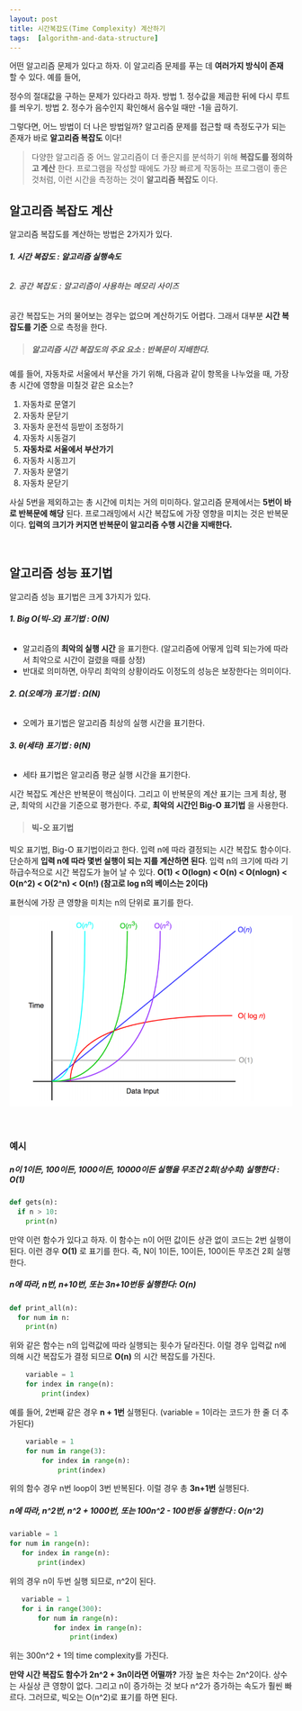 ```yaml
---
layout: post
title: 시간복잡도(Time Complexity) 계산하기
tags:  [algorithm-and-data-structure]
---
```

어떤 알고리즘 문제가 있다고 하자. 이 알고리즘 문제를 푸는 데 **여러가지 방식이 존재** 할 수 있다. 예를 들어,

정수의 절대값을 구하는 문제가 있다라고 하자.
방법 1. 정수값을 제곱한 뒤에 다시 루트를 씌우기.
방법 2. 정수가 음수인지 확인해서 음수일 때만 -1을 곱하기.

그렇다면, 어느 방법이 더 나은 방법일까? 알고리즘 문제를 접근할 때 측정도구가 되는 존재가 바로 **알고리즘 복잡도** 이다!

> 다양한 알고리즘 중 어느 알고리즘이 더 좋은지를 분석하기 위해 **복잡도를 정의하고 계산** 한다. 프로그램을 작성할 때에도 가장 빠르게 작동하는 프로그램이 좋은 것처럼, 이런 시간을 측정하는 것이 **알고리즘 복잡도** 이다.  

## 알고리즘 복잡도 계산
알고리즘 복잡도를 계산하는 방법은 2가지가 있다.

###### **1. 시간 복잡도 : 알고리즘 실행속도**
###### 2. 공간 복잡도 : 알고리즘이 사용하는 메모리 사이즈

공간 복잡도는 거의 물어보는 경우는 없으며 계산하기도 어렵다. 그래서 대부분 **시간 복잡도를 기준** 으로 측정을 한다.

> ##### 알고리즘 시간 복잡도의 주요 요소 : 반복문이 지배한다.

예를 들어, 자동차로 서울에서 부산을 가기 위해, 다음과 같이 항목을 나누었을 때, 가장 총 시간에 영향을 미칠것 같은 요소는?

1. 자동차로 문열기
2. 자동차 문닫기
3. 자동차 운전석 등받이 조정하기
4. 자동차 시동걸기
5. **자동차로 서울에서 부산가기**
6. 자동차 시동끄기
7. 자동차 문열기
8. 자동차 문닫기

사실 5번을 제외하고는 총 시간에 미치는 거의 미미하다. 알고리즘 문제에서는 **5번이 바로 반복문에 해당** 된다.
프로그래밍에서 시간 복잡도에 가장 영향을 미치는 것은 반복문이다. **입력의 크기가 커지면 반복문이 알고리즘 수행 시간을 지배한다.**

&nbsp;
&nbsp;

## 알고리즘 성능 표기법
알고리즘 성능 표기법은 크게 3가지가 있다.

###### **1. Big O(빅-오) 표기법 : O(N)**
  * 알고리즘의 **최악의 실행 시간** 을 표기한다. (알고리즘에 어떻게 입력 되는가에 따라서 최악으로 시간이 걸렸을 때를 상정)
  * 반대로 의미하면, 아무리 최악의 상황이라도 이정도의 성능은 보장한다는 의미이다.

###### **2. Ω(오메가) 표기법 : Ω(N)**
  * 오메가 표기법은 알고리즘 최상의 실행 시간을 표기한다.

###### **3. θ(세타) 표기법 : θ(N)**
  * 세타 표기법은 알고리즘 평균 실행 시간을 표기한다.

시간 복잡도 계산은 반복문이 핵심이다. 그리고 이 반복문의 계산 표기는 크게 최상, 평균, 최악의 시간을 기준으로 평가한다. 주로, **최악의 시간인 Big-O 표기법** 을 사용한다.

> #### 빅-오 표기법

빅오 표기법, Big-O 표기법이라고 한다. 입력 n에 따라 결정되는 시간 복잡도 함수이다. 단순하게 **입력 n에 따라 몇번 실행이 되는 지를 계산하면 된다**.
입력 n의 크기에 따라 기하급수적으로 시간 복잡도가 늘어 날 수 있다.
**O(1) < O(logn) < O(n) < O(nlogn) < O(n^2) < O(2^n) < O(n!) (참고로 log n의 베이스는 2이다)**

표현식에 가장 큰 영향을 미치는 n의 단위로 표기를 한다.

![Alt text](/public/time_complexity.png)


&nbsp;

### 예시
##### n이 1이든, 100이든, 1000이든, 10000이든 실행을 무조건 2회(상수회) 실행한다 : O(1)
~~~python
def gets(n):
  if n > 10:
    print(n)
~~~
만약 이런 함수가 있다고 하자. 이 함수는 n이 어떤 값이든 상관 없이 코드는 2번 실행이 된다. 이런 경우 **O(1)** 로 표기를 한다. 즉, N이 1이든, 10이든, 100이든 무조건 2회 실행한다.

##### n에 따라, n번, n+10번, 또는 3n+10번등 실행한다: O(n)

~~~python
def print_all(n):
  for num in n:
    print(n)
~~~
위와 같은 함수는 n의 입력값에 따라 실행되는 횟수가 달라진다. 이럴 경우 입력값 n에 의해 시간 복잡도가 결정 되므로 **O(n)** 의 시간 복잡도를 가진다.

~~~python
    variable = 1
    for index in range(n):
        print(index)
~~~~

예를 들어, 2번째 같은 경우 **n + 1번** 실행된다. (variable = 1이라는 코드가 한 줄 더 추가된다)


~~~python
    variable = 1
    for num in range(3):
        for index in range(n):
            print(index)
~~~~
위의 함수 경우 n번 loop이 3번 반복된다. 이럴 경우 총 **3n+1번**  실행된다.

##### n에 따라, n^2번, n^2 + 1000번, 또는 100n^2 - 100번등 실행한다 : O(n^2)
~~~python
variable = 1
for num in range(n):
   for index in range(n):
       print(index)
~~~~

위의 경우 n이 두번 실행 되므로, n^2이 된다.

~~~python
   variable = 1
   for i in range(300):
       for num in range(n):
           for index in range(n):
               print(index)
~~~~
위는 300n^2 + 1의 time complexity를 가진다.

**만약 시간 복잡도 함수가 2n^2 + 3n이라면 어떨까?**
가장 높은 차수는 2n^2이다. 상수는 사실상 큰 영향이 없다. 그리고 n이 증가하는 것 보다 n^2가 증가하는 속도가 훨씬 빠르다. 그러므로, 빅오는 O(n^2)로 표기를 하면 된다.
